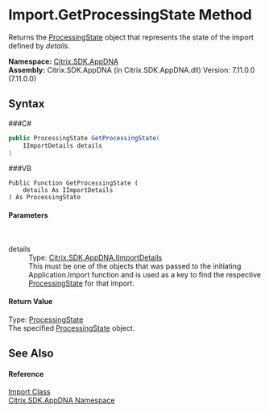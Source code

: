 # Import.GetProcessingState Method 
 

Returns the <a href="T_Citrix_SDK_AppDNA_ProcessingState">ProcessingState</a> object that represents the state of the import defined by *details*.

**Namespace:**&nbsp;<a href="N_Citrix_SDK_AppDNA">Citrix.SDK.AppDNA</a><br />**Assembly:**&nbsp;Citrix.SDK.AppDNA (in Citrix.SDK.AppDNA.dll) Version: 7.11.0.0 (7.11.0.0)

## Syntax

###C#
```csharp
public ProcessingState GetProcessingState(
	IImportDetails details
)
```

###VB
```vbnet
Public Function GetProcessingState ( 
	details As IImportDetails
) As ProcessingState
```


#### Parameters
&nbsp;<dl><dt>details</dt><dd>Type: <a href="T_Citrix_SDK_AppDNA_IImportDetails">Citrix.SDK.AppDNA.IImportDetails</a><br />This must be one of the objects that was passed to the initiating Application.Import function and is used as a key to find the respective <a href="T_Citrix_SDK_AppDNA_ProcessingState">ProcessingState</a> for that import.</dd></dl>

#### Return Value
Type: <a href="T_Citrix_SDK_AppDNA_ProcessingState">ProcessingState</a><br />The specified <a href="T_Citrix_SDK_AppDNA_ProcessingState">ProcessingState</a> object.

## See Also


#### Reference
<a href="T_Citrix_SDK_AppDNA_Import">Import Class</a><br /><a href="N_Citrix_SDK_AppDNA">Citrix.SDK.AppDNA Namespace</a><br />